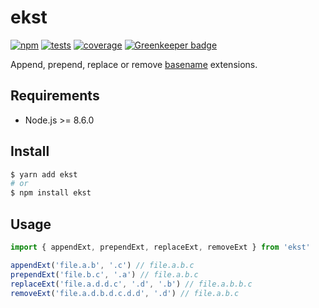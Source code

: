 # ekst

[![npm](https://img.shields.io/npm/v/ekst.svg?style=flat-square)](https://www.npmjs.com/package/ekst) [![tests](https://img.shields.io/travis/deepsweet/ekst/master.svg?label=tests&style=flat-square)](https://travis-ci.org/deepsweet/ekst) [![coverage](https://img.shields.io/codecov/c/github/deepsweet/ekst.svg?style=flat-square)](https://codecov.io/github/deepsweet/ekst) [![Greenkeeper badge](https://badges.greenkeeper.io/deepsweet/ekst.svg)](https://greenkeeper.io/)

Append, prepend, replace or remove [basename](https://nodejs.org/api/path.html#path_path_basename_path_ext) extensions.

## Requirements

* Node.js >= 8.6.0

## Install

```sh
$ yarn add ekst
# or
$ npm install ekst
```

## Usage

```js
import { appendExt, prependExt, replaceExt, removeExt } from 'ekst'

appendExt('file.a.b', '.c') // file.a.b.c
prependExt('file.b.c', '.a') // file.a.b.c
replaceExt('file.a.d.d.c', '.d', '.b') // file.a.b.b.c
removeExt('file.a.d.b.d.c.d.d', '.d') // file.a.b.c
```
